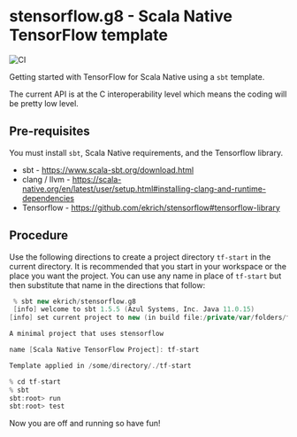 # stensorflow.g8 - Scala Native TensorFlow template
![CI](https://github.com/ekrich/stensorflow.g8/workflows/CI/badge.svg)

Getting started with TensorFlow for Scala Native using a `sbt` template.

The current API is at the C interoperability level which means the coding will be pretty low level.

## Pre-requisites

You must install `sbt`, Scala Native requirements, and the Tensorflow library.

- sbt - https://www.scala-sbt.org/download.html
- clang / llvm - https://scala-native.org/en/latest/user/setup.html#installing-clang-and-runtime-dependencies
- Tensorflow - https://github.com/ekrich/stensorflow#tensorflow-library

## Procedure
Use the following directions to create a project directory `tf-start` in the current directory. It is recommended that you start in your workspace or the place you want the project. You can use any name in place of `tf-start` but then substitute that name in the directions that follow:

```scala
 % sbt new ekrich/stensorflow.g8
 [info] welcome to sbt 1.5.5 (Azul Systems, Inc. Java 11.0.15)
[info] set current project to new (in build file:/private/var/folders/f8/vpd97qv1621_b7zt0z957cjc0000gn/T/sbt_28e22874/new/)

A minimal project that uses stensorflow

name [Scala Native TensorFlow Project]: tf-start

Template applied in /some/directory/./tf-start

% cd tf-start
% sbt
sbt:root> run
sbt:root> test
```

Now you are off and running so have fun!
